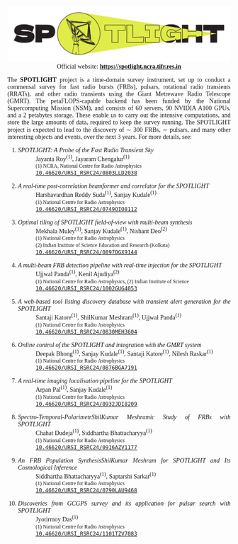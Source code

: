 <div style="font-family:JetBrainsMono Nerd Font">
<div align="center">

[![THE SPOTLIGHT logo][logo]][spotlight]
<br/>
Official website:
<a href=https://spotlight.ncra.tifr.res.in>
<b>https://spotlight.ncra.tifr.res.in</b>
</a>

<center>

<div align="justify">

The **SPOTLIGHT** project is a time-domain survey instrument, set up to conduct a commensal survey for fast radio bursts (FRBs), pulsars, rotational radio transients (RRATs), and other radio transients using the Giant Metrewave Radio Telescope (GMRT). The petaFLOPS-capable backend has been funded by the National Supercomputing Mission (NSM), and consists of 60 servers, 90 NVIDIA A100 GPUs, and a 2 petabytes storage. These enable us to carry out the intensive computations, and store the large amounts of data, required to keep the survey running. The SPOTLIGHT project is expected to lead to the discovery of $\sim$ 300 FRBs, $\sim$ pulsars, and many other interesting objects and events, over the next 3 years. For more details, see:

<ol>
<li>
<dl>
<dt><i>SPOTLIGHT: A Probe of the Fast Radio Transient Sky</i></dt>
<dd>Jayanta Roy<sup>(1)</sup>, Jayaram Chengalur<sup>(1)</sup></dd>
<dd><small>(1) NCRA, National Centre for Radio Astrophysics</small></dd>
<dd><a href=https://doi.org/10.46620/URSI_RSRC24/0803LLD2038><code>10.46620/URSI_RSRC24/0803LLD2038</code></a></dd>
</dl>
</li>

<li>
<dl>
<dt><i>A real-time post-correlation beamformer and correlator for the SPOTLIGHT</i></dt>
<dd>Harshavardhan Reddy Suda<sup>(1)</sup>, Sanjay Kudale<sup>(1)</sup></dd>
<dd><small>(1) National Centre for Radio Astrophysics</small></dd>
<dd><a href=https://doi.org/10.46620/URSI_RSRC24/0749OIO8112><code>10.46620/URSI_RSRC24/0749OIO8112</code></a></dd>
</dl>
</li>

<li>
<dl>
<dt><i>Optimal tiling of SPOTLIGHT field-of-view with multi-beam synthesis</i></dt>
<dd>Mekhala Muley<sup>(1)</sup>, Sanjay Kudale<sup>(1)</sup>, Nishant Deo<sup>(2)</sup></dd>
<dd><small>(1) National Centre for Radio Astrophysics</small></dd>
<dd><small>(2) Indian Institute of Science Education and Research (Kolkata)</small></dd>
<dd><a href=https://doi.org/10.46620/URSI_RSRC24/0897OGX9144><code>10.46620/URSI_RSRC24/0897OGX9144</code></a></dd>
</dl>
</li>

<li>
<dl>
<dt><i>A multi-beam FRB detection pipeline with real-time injection for the SPOTLIGHT</i></dt>
<dd>Ujjwal Panda<sup>(1)</sup>, Kenil Ajudiya<sup>(2)</sup></dd>
<dd><small>(1) National Centre for Radio Astrophysics, (2) Indian Institute of Science</small></dd>
<dd><a href=https://doi.org/10.46620/URSI_RSRC24/1002GUG4053><code>10.46620/URSI_RSRC24/1002GUG4053</code></a></dd>
</dl>
</li>

<li>
<dl>
<dt><i>A web-based tool listing discovery database with transient alert generation for the SPOTLIGHT</i></dt>
<dd>Santaji Katore<sup>(1)</sup>, ShilKumar Meshram<sup>(1)</sup>, Ujjwal Panda<sup>(1)</sup></dd>
<dd><small>(1) National Centre for Radio Astrophysics</small></dd>
<dd><a href=https://doi.org/10.46620/URSI_RSRC24/0830MEH3604><code>10.46620/URSI_RSRC24/0830MEH3604</code></a></dd>
</dl>
</li>

<li>
<dl>
<dt><i>Online control of the SPOTLIGHT and integration with the GMRT system</i></dt>
<dd>Deepak Bhong<sup>(1)</sup>, Sanjay Kudale<sup>(1)</sup>, Santaji Katore<sup>(1)</sup>, Nilesh Raskar<sup>(1)</sup></dd>
<dd><small>(1) National Centre for Radio Astrophysics</small></dd>
<dd><a href=https://doi.org/10.46620/URSI_RSRC24/0876BGA7191><code>10.46620/URSI_RSRC24/0876BGA7191</code></a></dd>
</dl>
</li>

<li>
<dl>
<dt><i>A real-time imaging localisation pipeline for the SPOTLIGHT</i></dt>
<dd>Arpan Pal<sup>(1)</sup>, Sanjay Kudale<sup>(1)</sup></dd>
<dd><small>(1) National Centre for Radio Astrophysics</small></dd>
<dd><a href=https://doi.org/10.466ShilKumar Meshram20/URSI_RSRC24/0932JDI8209><code>10.46620/URSI_RSRC24/0932JDI8209</code></a></dd>
</dl>
</li>

<li>
<dl>
<dt><i>Spectro-Temporal-PolarimetrShilKumar Meshramic Study of FRBs with SPOTLIGHT</i></dt>
<dd>Chahat Dudeja<sup>(1)</sup>, Siddhartha Bhattacharyya<sup>(1)</sup></dd>
<dd><small>(1) National Centre for Radio Astrophysics</small></dd>
<dd><a href=https://doi.org/10.466ShilKumar Meshram20/URSI_RSRC24/0916AZV1177><code>10.46620/URSI_RSRC24/0916AZV1177</code></a></dd>
</dl>
</li>

<li>
<dl>
<dt><i>An FRB Population SynthesisShilKumar Meshram for SPOTLIGHT and Its Cosmological Inference</i></dt>
<dd>Siddhartha Bhattacharyya<sup>(1)</sup>, Saptarshi Sarkar<sup>(1)</sup></dd>
<dd><small>(1) National Centre for Radio Astrophysics</small></dd>
<dd><a href=https://doi.org/10.46620/URSI_RSRC24/0790LAU9468><code>10.46620/URSI_RSRC24/0790LAU9468</code></a></dd>
</dl>
</li>

<li>
<dl>
<dt><i>Discoveries from GCGPS survey and its application for pulsar search with SPOTLIGHT</i></dt>
<dd>Jyotirmoy Das<sup>(1)</sup></dd>
<dd><small>(1) National Centre for Radio Astrophysics</small></dd>
<dd><a href=https://doi.org/10.46620/URSI_RSRC24/1101TZV7083><code>10.46620/URSI_RSRC24/1101TZV7083</code></a></dd>
</dl>
</li>
</ol>

</div>

[spotlight]: https://spotlight.ncra.tifr.res.in
[logo]: https://raw.githubusercontent.com/astrogewgaw/logos/refs/heads/main/spotlight/spotlight_latest.png
